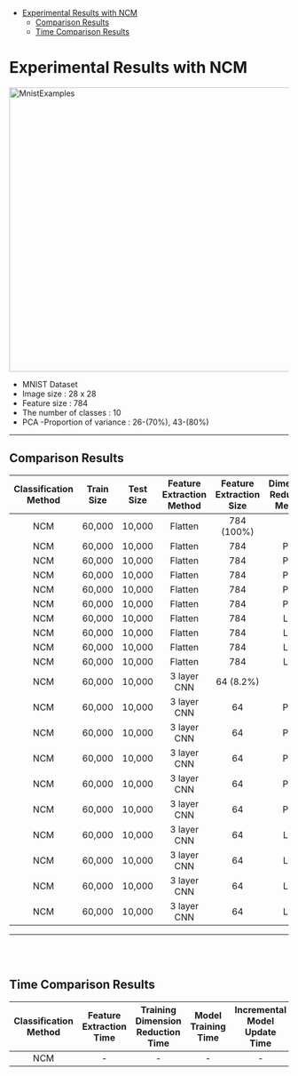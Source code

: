 - [Experimental Results with NCM](#experimental-results-with-ncm)
  - [Comparison Results](#comparison-results)
  - [Time Comparison Results](#time-comparison-results)
# Experimental Results with NCM

<a title="By Josef Steppan [CC BY-SA 4.0 (https://creativecommons.org/licenses/by-sa/4.0)], from Wikimedia Commons" href="https://commons.wikimedia.org/wiki/File:MnistExamples.png"><img width="512" alt="MnistExamples" src="https://upload.wikimedia.org/wikipedia/commons/2/27/MnistExamples.png"/></a>
- MNIST Dataset
- Image size : 28 x 28
- Feature size : 784
- The number of classes : 10
- PCA -Proportion of variance : 26-(70%), 43-(80%)


---

<!-- Can use Cell Merge if we use Jekyll plugin -->
## Comparison Results
| Classification Method | Train Size | Test Size | Feature Extraction Method | Feature Extraction Size | Dimension Reduction Method | Dimension Reduction Size | Test Accuracy |
| :-------------------: | :--------: | :-------: | :-----------------------: | :---------------------: | :------------------------: | :----------------------: | :-----------: |
|          NCM          |   60,000   |  10,000   |          Flatten          |       784 (100%)        |             -              |            -             |     82.03     |
|          NCM          |   60,000   |  10,000   |          Flatten          |           784           |            PCA             |         2 (0.3%)         |     43.65     |
|          NCM          |   60,000   |  10,000   |          Flatten          |           784           |            PCA             |         3 (0.4%)         |     45.68     |
|          NCM          |   60,000   |  10,000   |          Flatten          |           784           |            PCA             |         5 (0.6%)         |     64.10     |
|          NCM          |   60,000   |  10,000   |          Flatten          |           784           |            PCA             |        26 (3.3%)         |     80.89     |
|          NCM          |   60,000   |  10,000   |          Flatten          |           784           |            PCA             |        43 (5.5%)         |     81.62     |
|          NCM          |   60,000   |  10,000   |          Flatten          |           784           |            LDA             |         2 (0.3%)         |     54.58     |
|          NCM          |   60,000   |  10,000   |          Flatten          |           784           |            LDA             |         3 (0.4%)         |     73.03     |
|          NCM          |   60,000   |  10,000   |          Flatten          |           784           |            LDA             |         5 (0.6%)         |     81.19     |
|          NCM          |   60,000   |  10,000   |          Flatten          |           784           |            LDA             |         9 (1.1%)         |     87.30     |
|          NCM          |   60,000   |  10,000   |        3 layer CNN        |        64 (8.2%)        |             -              |            -             |     95.39     |
|          NCM          |   60,000   |  10,000   |        3 layer CNN        |           64            |            PCA             |         2 (0.3%)         |     56.21     |
|          NCM          |   60,000   |  10,000   |        3 layer CNN        |           64            |            PCA             |         3 (0.4%)         |     72.16     |
|          NCM          |   60,000   |  10,000   |        3 layer CNN        |           64            |            PCA             |         5 (0.6%)         |     87.23     |
|          NCM          |   60,000   |  10,000   |        3 layer CNN        |           64            |            PCA             |        26 (3.3%)         |     95.35     |
|          NCM          |   60,000   |  10,000   |        3 layer CNN        |           64            |            PCA             |        43 (5.5%)         |     95.36     |
|          NCM          |   60,000   |  10,000   |        3 layer CNN        |           64            |            LDA             |         2 (0.3%)         |     81.45     |
|          NCM          |   60,000   |  10,000   |        3 layer CNN        |           64            |            LDA             |         3 (0.4%)         |     89.49     |
|          NCM          |   60,000   |  10,000   |        3 layer CNN        |           64            |            LDA             |         5 (0.6%)         |     95.59     |
|          NCM          |   60,000   |  10,000   |        3 layer CNN        |           64            |            LDA             |         9 (1.1%)         |     98.24     |

---
<br/><br/>

## Time Comparison Results
| Classification Method | Feature Extraction Time | Training Dimension Reduction Time | Model Training Time | Incremental Model Update Time | Inference Dimension Reduction Time | Inference Feature Extraction Time | Model Inference Time |
| :-------------------: | :---------------------: | :-------------------------------: | :-----------------: | :---------------------------: | :--------------------------------: | :-------------------------------: | :------------------: |
|          NCM          |            -            |                 -                 |          -          |               -               |                 -                  |                 -                 |          -           |
